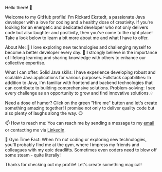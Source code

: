 Hello there! 👋

Welcome to my GitHub profile! I'm Rickard Ekstedt, a passionate Java developer with a love for coding and a healthy dose of creativity.
If you're looking for an energetic and dedicated developer who not only delivers code but also laughter and positivity, then you've come to the right place! 
Take a look below to learn a bit more about me and what I have to offer.

About Me:
🚀 I love exploring new technologies and challenging myself to become a better developer every day.
🌱 I strongly believe in the importance of lifelong learning and sharing knowledge with others to enhance our collective expertise.

What I can offer:
Solid Java skills: I have experience developing robust and scalable Java applications for various purposes.
Fullstack capabilities: In addition to Java, I'm familiar with frontend and backend technologies that can contribute to building comprehensive solutions.
Problem-solving: I see every challenge as an opportunity to grow and find innovative solutions.💡

Need a dose of humor?
Click on the green "Hire me" button and let's create something amazing together!
I promise not only to deliver quality code but also plenty of laughs along the way. 😉

📫 How to reach me:
You can reach me by sending a message to my [email](mailto:your.ekstedtrickard@gmail.com) or contacting me via [LinkedIn](www.linkedin.com/in/rickard-ekstedt).

💪 Gym Time Fact:
When I'm not coding or exploring new technologies, you'll probably find me at the gym, where I impress my friends and colleagues with my epic deadlifts.
Sometimes even coders need to blow off some steam - quite literally!

Thanks for checking out my profile! Let's create something magical!



<!---
RickardEkstedt/RickardEkstedt is a ✨ special ✨ repository because its `README.md` (this file) appears on your GitHub profile.
You can click the Preview link to take a look at your changes.
--->
